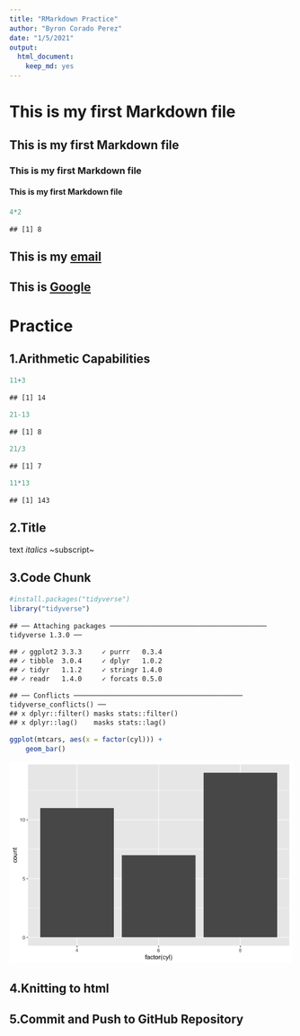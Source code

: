 ```yaml
---
title: "RMarkdown Practice"
author: "Byron Corado Perez"
date: "1/5/2021"
output: 
  html_document: 
    keep_md: yes
---
```



# This is my first Markdown file
## This is my first Markdown file
### This is my first Markdown file
#### This is my first Markdown file

```r
4*2
```

```
## [1] 8
```

## This is my [email](mailto:bacperez@ucdavis.edu)
## This is [Google](https://www.google.com/)

# Practice
## 1.Arithmetic Capabilities

```r
11+3
```

```
## [1] 14
```

```r
21-13
```

```
## [1] 8
```

```r
21/3
```

```
## [1] 7
```

```r
11*13
```

```
## [1] 143
```


## 2.Title

text
*italics*
~subscript~


## 3.Code Chunk

```r
#install.packages("tidyverse")
library("tidyverse")
```

```
## ── Attaching packages ─────────────────────────────────────── tidyverse 1.3.0 ──
```

```
## ✓ ggplot2 3.3.3     ✓ purrr   0.3.4
## ✓ tibble  3.0.4     ✓ dplyr   1.0.2
## ✓ tidyr   1.1.2     ✓ stringr 1.4.0
## ✓ readr   1.4.0     ✓ forcats 0.5.0
```

```
## ── Conflicts ────────────────────────────────────────── tidyverse_conflicts() ──
## x dplyr::filter() masks stats::filter()
## x dplyr::lag()    masks stats::lag()
```

```r
ggplot(mtcars, aes(x = factor(cyl))) +
    geom_bar()
```

![](RMarkdown-Practice_files/figure-html/unnamed-chunk-3-1.png)<!-- -->


## 4.Knitting to html


## 5.Commit and Push to GitHub Repository

